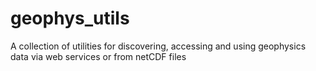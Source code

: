 # geophys_utils
A collection of utilities for discovering, accessing and using geophysics data via web services or from netCDF files
